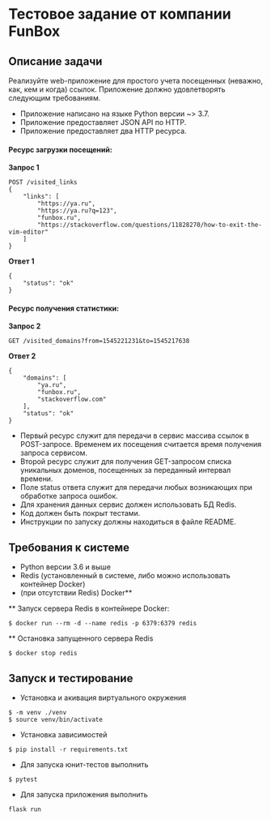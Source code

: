 # Тестовое задание от компании FunBox

## Описание задачи

Реализуйте web-приложение для простого учета посещенных (неважно, как, кем и когда)
ссылок. Приложение должно удовлетворять следующим требованиям.

* Приложение написано на языке Python версии ~> 3.7.
* Приложение предоставляет JSON API по HTTP.
* Приложение предоставляет два HTTP ресурса.

#### Ресурс загрузки посещений:

**Запрос 1**

```
POST /visited_links
{
    "links": [
        "https://ya.ru",
        "https://ya.ru?q=123",
        "funbox.ru",
        "https://stackoverflow.com/questions/11828270/how-to-exit-the-vim-editor"
    ]
}
```

**Ответ 1**

```
{
    "status": "ok"
}
```

#### Ресурс получения статистики:

**Запрос 2**

```
GET /visited_domains?from=1545221231&to=1545217638
```

**Ответ 2**

```
{
    "domains": [
        "ya.ru",
        "funbox.ru",
        "stackoverflow.com"
    ],
    "status": "ok"
}
```

* Первый ресурс служит для передачи в сервис массива ссылок в POST-запросе. Временем их посещения считается время получения запроса сервисом.
* Второй ресурс служит для получения GET-запросом списка уникальных доменов,
посещенных за переданный интервал времени.
* Поле status ответа служит для передачи любых возникающих при обработке запроса
ошибок.
* Для хранения данных сервис должен использовать БД Redis.
* Код должен быть покрыт тестами.
* Инструкции по запуску должны находиться в файле README.

## Требования к системе

* Python версии 3.6 и выше
* Redis (установленный в системе, либо можно использовать контейнер Docker)
* (при отсутствии Redis) Docker**

** Запуск сервера Redis в контейнере Docker:

```
$ docker run --rm -d --name redis -p 6379:6379 redis
```
** Остановка запущенного сервера Redis
```
$ docker stop redis 
```

## Запуск и тестирование

* Установка и акивация виртуального окружения
```
$ -m venv ./venv
$ source venv/bin/activate
```

* Установка зависимостей
```
$ pip install -r requirements.txt
```

* Для запуска юнит-тестов выполнить
```
$ pytest
```

* Для запуска приложения выполнить
```
flask run
```
